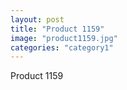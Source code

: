 ```yaml
---
layout: post
title: "Product 1159"
image: "product1159.jpg"
categories: "category1"
---
```

Product 1159
